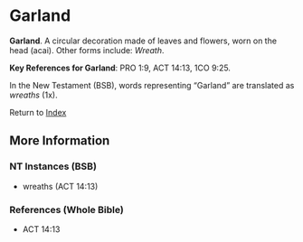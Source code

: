 # Garland
**Garland**. 
A circular decoration made of leaves and flowers, worn on the head (acai). 
Other forms include: 
*Wreath*. 


**Key References for Garland**: 
PRO 1:9, ACT 14:13, 1CO 9:25. 




In the New Testament (BSB), words representing “Garland” are translated as 
*wreaths* (1x). 


Return to [Index](00-Index.md)

## More Information

### NT Instances (BSB)

* wreaths (ACT 14:13)



### References (Whole Bible)

* ACT 14:13



